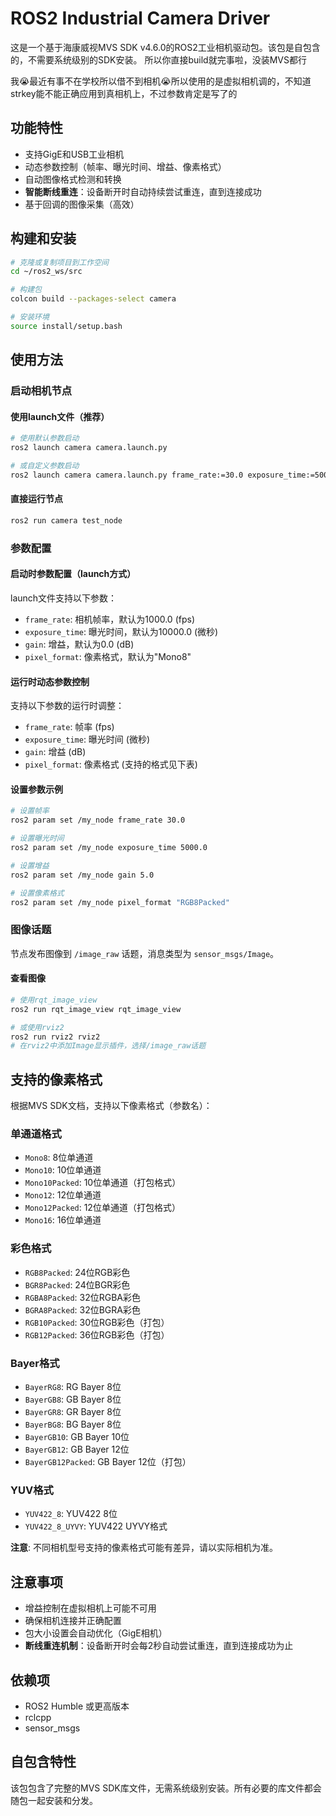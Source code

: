 # ROS2 Industrial Camera Driver

这是一个基于海康威视MVS SDK v4.6.0的ROS2工业相机驱动包。该包是自包含的，不需要系统级别的SDK安装。
所以你直接build就完事啦，没装MVS都行

我😭最近有事不在学校所以借不到相机😭所以使用的是虚拟相机调的，不知道strkey能不能正确应用到真相机上，不过参数肯定是写了的

## 功能特性

- 支持GigE和USB工业相机
- 动态参数控制（帧率、曝光时间、增益、像素格式）
- 自动图像格式检测和转换
- **智能断线重连**：设备断开时自动持续尝试重连，直到连接成功
- 基于回调的图像采集（高效）

## 构建和安装

```bash
# 克隆或复制项目到工作空间
cd ~/ros2_ws/src

# 构建包
colcon build --packages-select camera

# 安装环境
source install/setup.bash
```

## 使用方法

### 启动相机节点

#### 使用launch文件（推荐）

```bash
# 使用默认参数启动
ros2 launch camera camera.launch.py

# 或自定义参数启动
ros2 launch camera camera.launch.py frame_rate:=30.0 exposure_time:=5000.0 gain:=5.0 pixel_format:=RGB8Packed
```

#### 直接运行节点

```bash
ros2 run camera test_node
```

### 参数配置

#### 启动时参数配置（launch方式）

launch文件支持以下参数：

- `frame_rate`: 相机帧率，默认为1000.0 (fps)
- `exposure_time`: 曝光时间，默认为10000.0 (微秒)
- `gain`: 增益，默认为0.0 (dB)
- `pixel_format`: 像素格式，默认为"Mono8"

#### 运行时动态参数控制

支持以下参数的运行时调整：

- `frame_rate`: 帧率 (fps)
- `exposure_time`: 曝光时间 (微秒)
- `gain`: 增益 (dB)
- `pixel_format`: 像素格式 (支持的格式见下表)

#### 设置参数示例

```bash
# 设置帧率
ros2 param set /my_node frame_rate 30.0

# 设置曝光时间
ros2 param set /my_node exposure_time 5000.0

# 设置增益
ros2 param set /my_node gain 5.0

# 设置像素格式
ros2 param set /my_node pixel_format "RGB8Packed"
```

### 图像话题

节点发布图像到 `/image_raw` 话题，消息类型为 `sensor_msgs/Image`。

#### 查看图像

```bash
# 使用rqt_image_view
ros2 run rqt_image_view rqt_image_view

# 或使用rviz2
ros2 run rviz2 rviz2
# 在rviz2中添加Image显示插件，选择/image_raw话题
```

## 支持的像素格式

根据MVS SDK文档，支持以下像素格式（参数名）：

### 单通道格式
- `Mono8`: 8位单通道
- `Mono10`: 10位单通道
- `Mono10Packed`: 10位单通道（打包格式）
- `Mono12`: 12位单通道
- `Mono12Packed`: 12位单通道（打包格式）
- `Mono16`: 16位单通道

### 彩色格式
- `RGB8Packed`: 24位RGB彩色
- `BGR8Packed`: 24位BGR彩色
- `RGBA8Packed`: 32位RGBA彩色
- `BGRA8Packed`: 32位BGRA彩色
- `RGB10Packed`: 30位RGB彩色（打包）
- `RGB12Packed`: 36位RGB彩色（打包）

### Bayer格式
- `BayerRG8`: RG Bayer 8位
- `BayerGB8`: GB Bayer 8位
- `BayerGR8`: GR Bayer 8位
- `BayerBG8`: BG Bayer 8位
- `BayerGB10`: GB Bayer 10位
- `BayerGB12`: GB Bayer 12位
- `BayerGB12Packed`: GB Bayer 12位（打包）

### YUV格式
- `YUV422_8`: YUV422 8位
- `YUV422_8_UYVY`: YUV422 UYVY格式

**注意**: 不同相机型号支持的像素格式可能有差异，请以实际相机为准。

## 注意事项

- 增益控制在虚拟相机上可能不可用
- 确保相机连接并正确配置
- 包大小设置会自动优化（GigE相机）
- **断线重连机制**：设备断开时会每2秒自动尝试重连，直到连接成功为止

## 依赖项

- ROS2 Humble 或更高版本
- rclcpp
- sensor_msgs

## 自包含特性

该包包含了完整的MVS SDK库文件，无需系统级别安装。所有必要的库文件都会随包一起安装和分发。